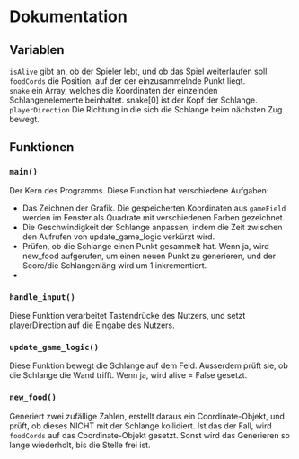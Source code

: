 # Dokumentation 
## Variablen
```isAlive```       gibt an, ob der Spieler lebt, und ob das Spiel weiterlaufen soll.  
```foodCords```     die Position, auf der der einzusammelnde Punkt liegt.  
```snake```         ein Array, welches die Koordinaten der einzelnden Schlangenelemente beinhaltet. snake[0] ist der Kopf der Schlange.  
```playerDirection```    Die Richtung in die sich die Schlange beim nächsten Zug bewegt.  
## Funktionen  
### ```main()```
Der Kern des Programms. Diese Funktion hat verschiedene Aufgaben:
 - Das Zeichnen der Grafik. Die gespeicherten Koordinaten aus ```gameField``` werden im Fenster als Quadrate mit verschiedenen Farben gezeichnet.  
 - Die Geschwindigkeit der Schlange anpassen, indem die Zeit zwischen den Aufrufen von update_game_logic verkürzt wird.  
 - Prüfen, ob die Schlange einen Punkt gesammelt hat. Wenn ja, wird new_food aufgerufen, um einen neuen Punkt zu generieren, und der Score/die Schlangenläng wird um 1 inkrementiert.  
 - 
### ```handle_input()```
Diese Funktion verarbeitet Tastendrücke des Nutzers, und setzt playerDirection auf die Eingabe des Nutzers.
### ```update_game_logic()```
Diese Funktion bewegt die Schlange auf dem Feld.
Ausserdem prüft sie, ob die Schlange die Wand trifft. Wenn ja, wird alive = False gesetzt.
### ```new_food()```
Generiert zwei zufällige Zahlen, erstellt daraus ein Coordinate-Objekt, und prüft, ob dieses NICHT mit der Schlange kollidiert.
Ist das der Fall, wird ```foodCords``` auf das Coordinate-Objekt gesetzt.
Sonst wird das Generieren so lange wiederholt, bis die Stelle frei ist.
